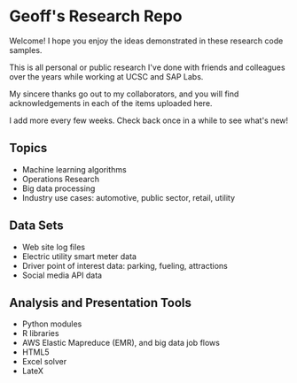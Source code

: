 Geoff's Research Repo
=====================

Welcome!  I hope you enjoy the ideas demonstrated in these research code samples.

This is all personal or public research I've done with friends and colleagues over the years while working at UCSC and SAP Labs.

My sincere thanks go out to my collaborators, and you will find acknowledgements in each of the items uploaded here.

I add more every few weeks.  Check back once in a while to see what's new!

Topics
------
+ Machine learning algorithms
+ Operations Research
+ Big data processing
+ Industry use cases:  automotive, public sector, retail, utility 

Data Sets
---------
+ Web site log files
+ Electric utility smart meter data
+ Driver point of interest data:  parking, fueling, attractions
+ Social media API data

Analysis and Presentation Tools
-------------------------------
+ Python modules
+ R libraries
+ AWS Elastic Mapreduce (EMR), and big data job flows
+ HTML5 
+ Excel solver
+ LateX
